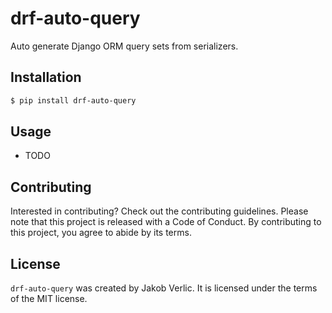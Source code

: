 # drf-auto-query

Auto generate Django ORM query sets from serializers.

## Installation

```bash
$ pip install drf-auto-query
```

## Usage

- TODO

## Contributing

Interested in contributing? Check out the contributing guidelines. Please note that this project is released with a Code of Conduct. By contributing to this project, you agree to abide by its terms.

## License

`drf-auto-query` was created by Jakob Verlic. It is licensed under the terms of the MIT license.
